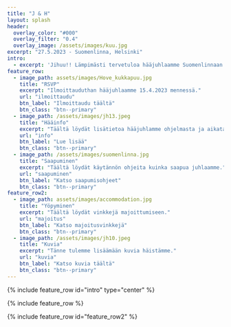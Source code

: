 ```yaml
---
title: "J & H"
layout: splash
header:
  overlay_color: "#000"
  overlay_filter: "0.4"
  overlay_image: /assets/images/kuu.jpg
excerpt: "27.5.2023 - Suomenlinna, Helsinki"
intro: 
  - excerpt: 'Jihuu!! Lämpimästi tervetuloa hääjuhlaamme Suomenlinnaan.'
feature_row:
  - image_path: assets/images/Hove_kukkapuu.jpg
    title: "RSVP"
    excerpt: "Ilmoittauduthan hääjuhlaamme 15.4.2023 mennessä."
    url: "ilmoittaudu"
    btn_label: "Ilmoittaudu täältä"
    btn_class: "btn--primary"
  - image_path: /assets/images/jh13.jpeg
    title: "Hääinfo"
    excerpt: "Täältä löydät lisätietoa hääjuhlamme ohjelmasta ja aikataulusta."
    url: "info"
    btn_label: "Lue lisää"
    btn_class: "btn--primary"
  - image_path: /assets/images/suomenlinna.jpg
    title: "Saapuminen"
    excerpt: "Täältä löydät käytännön ohjeita kuinka saapua juhlaamme."
    url: "saapuminen"
    btn_label: "Katso saapumisohjeet"
    btn_class: "btn--primary"
feature_row2:
  - image_path: assets/images/accommodation.jpg
    title: "Yöpyminen"
    excerpt: "Täältä löydät vinkkejä majoittumiseen."
    url: "majoitus"
    btn_label: "Katso majoitusvinkkejä"
    btn_class: "btn--primary"
  - image_path: /assets/images/jh10.jpeg
    title: "Kuvia"
    excerpt: "Tänne tulemme lisäämään kuvia häistämme."
    url: "kuvia"
    btn_label: "Katso kuvia täältä"
    btn_class: "btn--primary"
---
```


{% include feature_row id="intro" type="center" %}

{% include feature_row %}

{% include feature_row id="feature_row2" %}

